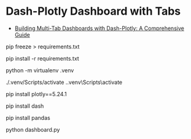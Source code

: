 # Dash-Plotly Dashboard with Tabs

* [Building Multi-Tab Dashboards with Dash-Plotly: A Comprehensive Guide](https://www.youtube.com/watch?v=lK-dTwy_-18)


pip freeze > requirements.txt

pip install -r requirements.txt


python -m virtualenv .venv

./.venv/Scripts/activate
.\.venv\Scripts\activate


pip install plotly==5.24.1

pip install dash

pip install pandas


python dashboard.py
